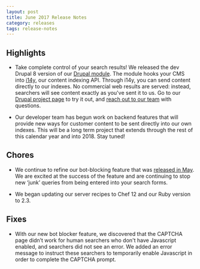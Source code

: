 ```yaml
---
layout: post
title: June 2017 Release Notes
category: releases
tags: release-notes
---
```


## Highlights

* Take complete control of your search results! We released the dev Drupal 8 version of our [Drupal module](https://www.drupal.org/project/usasearch). The module hooks your CMS into [i14y](/developer/i14y.html), our content indexing API. Through i14y,  you can send content directly to our indexes. No commercial web results are served: instead, searchers will see content exactly as you've sent it to us. Go to our [Drupal project page](https://www.drupal.org/project/usasearch) to try it out, and [reach out to our team](mailto:search@support.digitalgov.gov) with questions.

* Our developer team has begun work on backend features that will provide new ways for customer content to be sent directly into our own indexes. This will be a long term project that extends through the rest of this calendar year and into 2018. Stay tuned!

## Chores

* We continue to refine our bot-blocking feature that was [released in May](/releases/may-2017.html). We are excited at the success of the feature and are continuing to stop new ‘junk’ queries from being entered into your search forms.

* We began updating our server recipes to Chef 12 and our Ruby version to 2.3.

## Fixes

* With our new bot blocker feature, we discovered that the CAPTCHA page didn’t work for human searchers who don't have Javascript enabled, and searchers did not see an error. We added an error message to instruct these searchers to temporarily enable Javascript in order to complete the CAPTCHA prompt.
